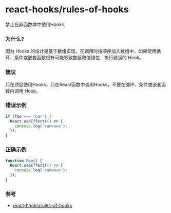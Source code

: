 # react-hooks/rules-of-hooks

禁止在非函数体中使用Hooks

### 为什么?

因为 Hooks 的设计是基于数组实现。在调用时按顺序加入数组中，如果使用循环、条件或嵌套函数很有可能导致数组取值错位，执行错误的 Hook。

### 建议

只在顶层使用Hooks，只在React函数中调用Hooks，不要在循环、条件或嵌套函数内调用 Hook。

### 错误示例

```js
if (foo === 'bar') {
  React.useEffect(() => {
    console.log('ranwawa');
  });
}
```

### 正确示例

```js
function Foo() {
  React.useEffect(() => {
    console.log('ranwawa');
  });
}
```

### 参考

- [react-hooks/rules-of-hooks](https://legacy.reactjs.org/docs/hooks-rules.html)
